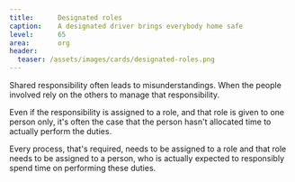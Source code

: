 ```yaml
---
title:      Designated roles
caption:    A designated driver brings everybody home safe
level:      65
area:       org
header:
  teaser: /assets/images/cards/designated-roles.png
---
```


Shared responsibility often leads to misunderstandings. When the people involved  rely on the others to manage that responsibility.

Even if the responsibility is assigned to a role, and that role is given to one person only, it's often the case that the person hasn't allocated time to actually perform the duties.

Every process, that's required, needs to be assigned to a role and that role needs to be assigned to a person, who is actually expected to responsibly spend time on performing these duties.

